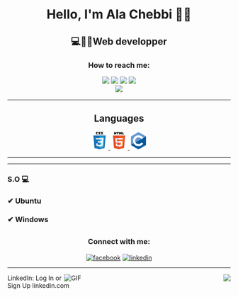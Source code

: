 <h1 align="center">Hello, I'm Ala Chebbi 🙋‍♂️</h1>
<h2 align="center"> 💻👨‍💻Web developper</h2>



<h3 align="center">How to reach me:</h3>
<p align="center">
<a href="https://www.linkedin.com/in/ala-chebbi/"><img src="https://img.shields.io/badge/linkedin-%230077B5.svg?&style=for-the-badge&logo=linkedin&logoColor=white" /></a>
  <a href="https://www.facebook.com/milode.raper/"><img src="https://img.shields.io/badge/facebook-%230077B5.svg?&style=for-the-badge&logo=facebook&logoColor=white" /></a>
  <a href="tel:+21629768655"><img src="https://img.shields.io/badge/whatsapp-%3AD532.svg?&style=for-the-badge&logo=whatsapp&logoColor=white" /></a>
  <a href="mailto:alachebbi200@gmail.com"><img src="https://img.shields.io/badge/outlook-%230077B5.svg?&style=for-the-badge&logo=microsoft&logoColor=white" /></a>
  <br>
 <a href="https://www.github.com/Alachebbi1"><img src="https://img.shields.io/github/followers/Ala-Chebbi?label=Ala%20chebbi&style=social"> </a>
  
  </p>
<hr>
<h2 align="center">Languages</h2>
<p align="center">
   <a href="https://www.w3schools.com/css/" target="_blank" title ="CSS">
        <img src="https://raw.githubusercontent.com/devicons/devicon/master/icons/css3/css3-original-wordmark.svg"
            alt="css3" width="40" height="40" /> </a>
   <a href="https://www.w3.org/html/" target="_blank" title ="html"> <img
            src="https://raw.githubusercontent.com/devicons/devicon/master/icons/html5/html5-original-wordmark.svg"
            alt="html5" width="40" height="40" /> </a>
  <a href="https://www.cprogramming.com/" target="_blank" title ="C"> <img
            src="https://raw.githubusercontent.com/devicons/devicon/master/icons/c/c-original.svg" alt="c" width="40"
            height="40" /> </a>
     
 
 </p>




<hr>



<hr>

### S.O 💻

### ✔  Ubuntu
### ✔  Windows
##
<h3 align="center">Connect with me:</h3>
<p align="center">
    <a href="https://www.facebook.com/milode.raper/" target="blank"><img align="center"
            src="https://cdn.iconscout.com/icon/free/png-64/facebook-2038471-1718509.png" alt="facebook" height="40"
            width="40" /></a>
    <a href="https://www.linkedin.com/in/ala-chebbi/" target="blank"><img align="center"
            src="https://cdn.iconscout.com/icon/free/png-64/linkedin-208-916919.png" alt="linkedin" height="40"
            width="40" /></a>

    
</p>
<hr>
<p align="left"> 
<img align="right" src="https://github-readme-stats.vercel.app/api/top-langs/?username=Alachebbi1">
  <img align="right" alt="GIF" src="https://raw.githubusercontent.com/rahul-jha98/rahul-jha98/main/techstack.gif" width="360px"/>
</p>

LinkedIn: Log In or Sign Up
linkedin.com
